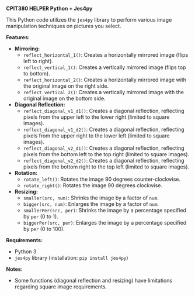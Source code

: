 

**CPIT380 HELPER Python + Jes4py**

This Python code utilizes the `jes4py` library to perform various image manipulation techniques on pictures you select.

**Features:**

- **Mirroring:**
  - `reflect_horizontal_1()`: Creates a horizontally mirrored image (flips left to right).
  - `reflect_vertical_1()`: Creates a vertically mirrored image (flips top to bottom).
  - `reflect_horizontal_2()`: Creates a horizontally mirrored image with the original image on the right side.
  - `reflect_vertical_2()`: Creates a vertically mirrored image with the original image on the bottom side.
- **Diagonal Reflection:**
  - `reflect_diagonal_v1_d1()`: Creates a diagonal reflection, reflecting pixels from the upper left to the lower right (limited to square images).
  - `reflect_diagonal_v1_d2()`: Creates a diagonal reflection, reflecting pixels from the upper right to the lower left (limited to square images).
  - `reflect_diagonal_v2_d1()`: Creates a diagonal reflection, reflecting pixels from the bottom left to the top right (limited to square images).
  - `reflect_diagonal_v2_d2()`: Creates a diagonal reflection, reflecting pixels from the bottom right to the top left (limited to square images).
- **Rotation:**
  - `rotate_left()`: Rotates the image 90 degrees counter-clockwise.
  - `rotate_right()`: Rotates the image 90 degrees clockwise.
- **Resizing:**
  - `smaller(src, num)`: Shrinks the image by a factor of `num`.
  - `bigger(src, num)`: Enlarges the image by a factor of `num`.
  - `smallerPer(src, per)`: Shrinks the image by a percentage specified by `per` (0 to 1).
  - `biggerPer(src, per)`: Enlarges the image by a percentage specified by `per` (0 to 100).

**Requirements:**

- Python 3
- `jes4py` library (installation: `pip install jes4py`)



**Notes:**
- Some functions (diagonal reflection and resizing) have limitations regarding square image requirements.


